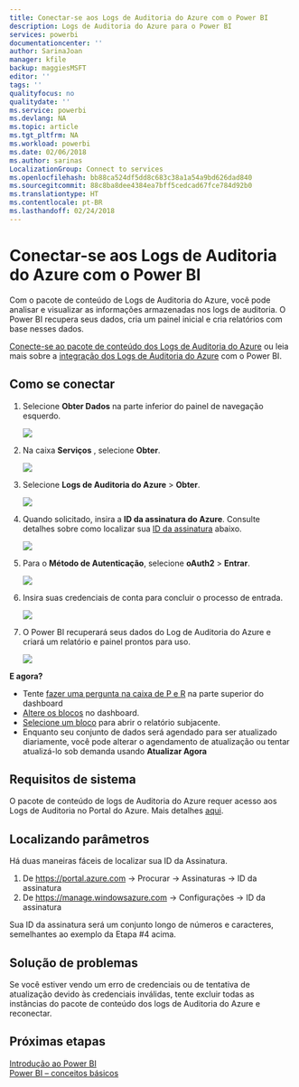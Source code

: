 ```yaml
---
title: Conectar-se aos Logs de Auditoria do Azure com o Power BI
description: Logs de Auditoria do Azure para o Power BI
services: powerbi
documentationcenter: ''
author: SarinaJoan
manager: kfile
backup: maggiesMSFT
editor: ''
tags: ''
qualityfocus: no
qualitydate: ''
ms.service: powerbi
ms.devlang: NA
ms.topic: article
ms.tgt_pltfrm: NA
ms.workload: powerbi
ms.date: 02/06/2018
ms.author: sarinas
LocalizationGroup: Connect to services
ms.openlocfilehash: bb88ca524df5dd8c683c38a1a54a9bd626dad840
ms.sourcegitcommit: 88c8ba8dee4384ea7bff5cedcad67fce784d92b0
ms.translationtype: HT
ms.contentlocale: pt-BR
ms.lasthandoff: 02/24/2018
---
```

# <a name="connect-to-azure-audit-logs-with-power-bi"></a>Conectar-se aos Logs de Auditoria do Azure com o Power BI
Com o pacote de conteúdo de Logs de Auditoria do Azure, você pode analisar e visualizar as informações armazenadas nos logs de auditoria. O Power BI recupera seus dados, cria um painel inicial e cria relatórios com base nesses dados.

[Conecte-se ao pacote de conteúdo dos Logs de Auditoria do Azure](https://app.powerbi.com/getdata/services/azure-audit-logs) ou leia mais sobre a [integração dos Logs de Auditoria do Azure](https://powerbi.microsoft.com/integrations/azure-audit-logs) com o Power BI.

## <a name="how-to-connect"></a>Como se conectar
1. Selecione **Obter Dados** na parte inferior do painel de navegação esquerdo.  
   
    ![](media/service-connect-to-azure-audit-logs/getdata.png)
2. Na caixa **Serviços** , selecione **Obter**.  
   
    ![](media/service-connect-to-azure-audit-logs/services.png) 
3. Selecione **Logs de Auditoria do Azure** > **Obter**.  
   
   ![](media/service-connect-to-azure-audit-logs/azureauditlogs.png)
4. Quando solicitado, insira a **ID da assinatura do Azure**. Consulte detalhes sobre como localizar sua [ID da assinatura](#FindingParams) abaixo.   
   
    ![](media/service-connect-to-azure-audit-logs/parameters.png)
5. Para o **Método de Autenticação**, selecione **oAuth2** \> **Entrar**.
   
    ![](media/service-connect-to-azure-audit-logs/creds.png)
6. Insira suas credenciais de conta para concluir o processo de entrada.
   
    ![](media/service-connect-to-azure-audit-logs/login.png)
7. O Power BI recuperará seus dados do Log de Auditoria do Azure e criará um relatório e painel prontos para uso. 
   
    ![](media/service-connect-to-azure-audit-logs/dashboard.png)

**E agora?**

* Tente [fazer uma pergunta na caixa de P e R](power-bi-q-and-a.md) na parte superior do dashboard
* [Altere os blocos](service-dashboard-edit-tile.md) no dashboard.
* [Selecione um bloco](service-dashboard-tiles.md) para abrir o relatório subjacente.
* Enquanto seu conjunto de dados será agendado para ser atualizado diariamente, você pode alterar o agendamento de atualização ou tentar atualizá-lo sob demanda usando **Atualizar Agora**

## <a name="system-requirements"></a>Requisitos de sistema
O pacote de conteúdo de logs de Auditoria do Azure requer acesso aos Logs de Auditoria no Portal do Azure. Mais detalhes [aqui](https://azure.microsoft.com/documentation/articles/insights-debugging-with-events/).

<a name="FindingParams"></a>

## <a name="finding-parameters"></a>Localizando parâmetros
Há duas maneiras fáceis de localizar sua ID da Assinatura.

1. De https://portal.azure.com -&gt; Procurar -&gt; Assinaturas -&gt; ID da assinatura
2. De https://manage.windowsazure.com -&gt; Configurações -&gt; ID da assinatura

Sua ID da assinatura será um conjunto longo de números e caracteres, semelhantes ao exemplo da Etapa \#4 acima. 

## <a name="troubleshooting"></a>Solução de problemas
Se você estiver vendo um erro de credenciais ou de tentativa de atualização devido às credenciais inválidas, tente excluir todas as instâncias do pacote de conteúdo dos logs de Auditoria do Azure e reconectar.

## <a name="next-steps"></a>Próximas etapas
[Introdução ao Power BI](service-get-started.md)  
[Power BI – conceitos básicos](service-basic-concepts.md)  

